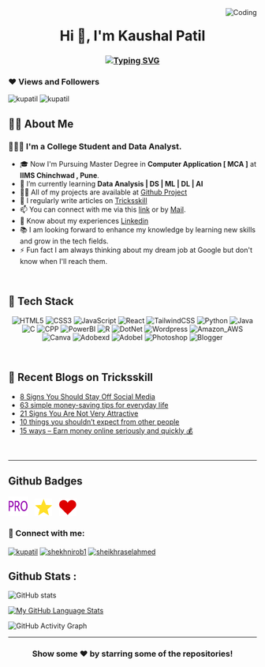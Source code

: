 <!-- <span>
<img align="center" alt="Coding" width="100%" height="100%"  src="https://cdn.dribbble.com/users/2131993/screenshots/4948736/thoughtworks-gif_dribbble.gif">
</span> -->
<!-- [![MasterHead](https://cdn.dribbble.com/users/2131993/screenshots/4948736/thoughtworks-gif_dribbble.gif)] -->


<img align="right" mergin="0" alt="Coding"  src="https://i.gifer.com/origin/84/84d79f587caeee69caf306386ec3527d_w200.gif">

<h1 align="center">Hi 👋, I'm Kaushal Patil</h1>

<h3 align="center">
 
[![Typing SVG](https://readme-typing-svg.herokuapp.com?size=22&color=FF0000&center=true&vCenter=true&lines=MCA+%7C+Life-long+learner;Data+Science+Enthusiast)](https://git.io/typing-svg)

</h3>

<h3>❤ Views and Followers</h3>

<p align="left"> <img src="https://komarev.com/ghpvc/?username=kupatil&label=Profile%20views&color=0e75b6&style=flat" alt="kupatil" /> <img src="https://img.shields.io/github/followers/kupatil?label=Followers&style=social" alt="kupatil" /></p>

<!-- <p align="left"> <a href="https://github.com/ryo-ma/github-profile-trophy"><img width="70%" src="https://github-profile-trophy.vercel.app/?username=kupatil" alt="kupatil" /></a> </p>

<p align="left"> <a href="[[https://twitter.com/sheikh_rasel143](https://twitter.com/kupatil122)](https://www.linkedin.com/in/kaushal-patil-200a5a161/)" target="blank"><img src="https://img.shields.io/twitter/follow/kupatil122?logo=twitter&style=for-the-badge" alt="kupatil" /></a> </p> -->

<h2>🙋‍♂️ About Me</h2>

<h3> 🧑🏻‍💻 I'm a College Student and Data Analyst.</h3>

- 🎓 Now I'm Pursuing Master Degree in **Computer Application [ MCA ]** at **IIMS Chinchwad , Pune**. <br>
- 🌱 I’m currently learning **Data Analysis | DS | ML | DL | AI**
- 👨‍💻 All of my projects are available at [Github Project](https://github.com/kupatil)
- 📝 I regularly write articles on [Tricksskill](https://www.tricksskill.com/)
- 📫 You can connect with me via this [link](https://bio.link/kaushalp) or by [Mail](mailto:kupatil122@gmail.com).
- 📄 Know about my experiences [Linkedin](https://www.linkedin.com/in/kaushal-patil-200a5a161/)
- 📚 I am looking forward to enhance my knowledge by learning new skills and grow in the tech fields.
- ⚡ Fun fact I am always thinking about my dream job at Google but don't know when I'll reach them.

</br>

<h2> 🥞 Tech Stack</h2>

<p align="center">
<img alt="HTML5" src="https://img.shields.io/badge/HTML5-E34F26?style=for-the-badge&logo=html5&logoColor=white"/>
<img alt="CSS3" src="https://img.shields.io/badge/CSS3-1572B6?style=for-the-badge&logo=css3&logoColor=white"/>
<img alt="JavaScript" src="https://img.shields.io/badge/JavaScript-323330?style=for-the-badge&logo=javascript&logoColor=F7DF1E"/>
<img alt="React" src="https://img.shields.io/badge/react-%23f2ca61.svg?style=for-the-badge&logo=react&logoColor=%2361DAFB"/>
<img alt="TailwindCSS" src="https://img.shields.io/badge/tailwind css-%23fca9ae.svg?style=for-the-badge&logo=tailwind-css&logoColor=140200"/>
<img alt="Python" src="https://img.shields.io/badge/Python-FFD43B?style=for-the-badge&logo=python&logoColor=blue"/>
<img alt="Java" src="https://img.shields.io/badge/Java-ED8B00?style=for-the-badge&logo=java&logoColor=white"/>
<img alt="C" src="https://img.shields.io/badge/C-00599C?style=for-the-badge&logo=c&logoColor=white "/>
<img alt="CPP" src="https://img.shields.io/badge/C%2B%2B-00599C?style=for-the-badge&logo=c%2B%2B&logoColor=white"/>
<img alt="PowerBI" src="https://img.shields.io/badge/PowerBI-F2C811?style=for-the-badge&logo=Power%20BI&logoColor=white"/>
<img alt="R" src="https://img.shields.io/badge/R-276DC3?style=for-the-badge&logo=r&logoColor=white"/>
<img alt="DotNet" src="https://img.shields.io/badge/.NET-512BD4?style=for-the-badge&logo=dotnet&logoColor=white"/>
<img alt="Wordpress" src="https://img.shields.io/badge/Wordpress-21759B?style=for-the-badge&logo=wordpress&logoColor=white"/>
<img alt="Amazon_AWS" src="https://img.shields.io/badge/Amazon_AWS-FF9900?style=for-the-badge&logo=amazonaws&logoColor=white"/>
<img alt="Canva" src="https://img.shields.io/badge/Canva-%2300C4CC.svg?&style=for-the-badge&logo=Canva&logoColor=white"/>
<img alt="Adobexd" src="https://img.shields.io/badge/Adobe%20XD-470137?style=for-the-badge&logo=Adobe%20XD&logoColor=#FF61F6"/>
<img alt="AdobeI" src="https://img.shields.io/badge/Adobe%20Illustrator-FF9A00?style=for-the-badge&logo=adobe%20illustrator&logoColor=white"/>
<img alt="Photoshop" src="https://img.shields.io/badge/Adobe%20Photoshop-31A8FF?style=for-the-badge&logo=Adobe%20Photoshop&logoColor=black"/>
<img alt="Blogger" src="https://img.shields.io/badge/Blogger-FF5722?style=for-the-badge&logo=blogger&logoColor=white"/>

<!-- <img alt="Adobe After Effects" src="https://img.shields.io/badge/Adobe after effects-%23fca9ae.svg?style=for-the-badge&logo=Adobe-after-effects&logoColor=140200" /> -->
  </p>
<br>


<h2> 📙 Recent Blogs on Tricksskill </h2>

<!-- BLOG-POST-LIST:START -->
- [8 Signs You Should Stay Off Social Media](https://www.tricksskill.com/8-signs-you-should-stay-off-social-media/)
- [63 simple money-saving tips for everyday life](https://www.tricksskill.com/63-simple-money-saving-tips-for-everyday-life/)
- [21 Signs You Are Not Very Attractive](https://www.tricksskill.com/21-signs-you-are-not-very-attractive/)
- [10 things you shouldn’t expect from other people](https://www.tricksskill.com/10-things-you-shouldnt-expect-from-other-people/)
- [15 ways – Earn money online seriously and quickly 💰](https://www.tricksskill.com/earn-money-online-seriously-and-quickly/)

</br>

---
  
## Github Badges
<a href='https://github.com/pricing'><img src='https://raw.githubusercontent.com/acervenky/animated-github-badges/master/assets/pro.gif' width='40' height='40'></a> <a href='https://stars.github.com/'><img src='https://raw.githubusercontent.com/acervenky/animated-github-badges/master/assets/starbadge.gif' width='35' height='35'></a> <a href='https://docs.github.com/en/github/supporting-the-open-source-community-with-github-sponsors'><img src='https://raw.githubusercontent.com/acervenky/animated-github-badges/master/assets/sponsorbadge.gif' width='35' height='35'></a> 



<h3 align="left">🔗 Connect with me:</h3>
<p align="left">
<a href="https://twitter.com/kupatil122" target="blank"><img align="center" src="https://raw.githubusercontent.com/rahuldkjain/github-profile-readme-generator/master/src/images/icons/Social/twitter.svg" alt="kupatil" height="30" width="40" /></a>
 <a href="https://www.linkedin.com/in/kaushal-patil-200a5a161/" target="blank"><img align="center" src="https://raw.githubusercontent.com/rahuldkjain/github-profile-readme-generator/master/src/images/icons/Social/linked-in-alt.svg" alt="shekhnirob1" height="30" width="40" /></a>
<a href="https://www.kaggle.com/kaushalpatil" target="blank"><img align="center" src="https://raw.githubusercontent.com/rahuldkjain/github-profile-readme-generator/master/src/images/icons/Social/kaggle.svg" alt="sheikhraselahmed" height="30" width="40" /></a>
</p>

## Github Stats :
    
![GitHub stats](	https://github-readme-stats.vercel.app/api?username=kupatil)
  
[![My GitHub Language Stats](https://github-readme-stats.vercel.app/api/top-langs/?username=kupatil&langs_count=5&theme=tokyonight)]()

![GitHub Activity Graph](https://activity-graph.herokuapp.com/graph?username=kupatil)  

---

<div align="center">

### Show some ❤️ by starring some of the repositories!

</div>

